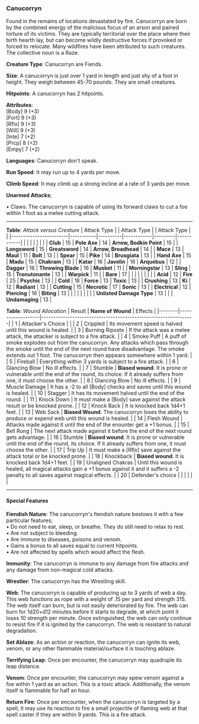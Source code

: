 ### Canucorryn
Found in the remains of locations devastated by fire. Canucorryn are born by the combined energy of the malicious focus of an arson and pained torture of its victims. They are typically territorial over the place where their birth hearth lay, but can become wildly destructive forces if provoked or forced to relocate. Many wildfires have been attributed to such creatures. The collective noun is a Raze.

**Creature Type**: Canucorryn are Fiends.

**Size**:  A canucorryn is just over 1 yard in length and just shy of a foot in height. They weigh between 45-70 pounds. They are small creatures.

**Hitpoints**: A canucorryn has 2 hitpoints.

**Attributes**:  
[Body] 9 (+3)  
[Fort] 9 (+3)  
[Rflx] 9 (+3)  
[Will] 9 (+3)  
[Inte] 7 (+2)  
[Prcp] 8 (+2)  
[Empy] 7 (+2)  

**Languages**: Canucorryn don't speak.

**Run Speed**: It may run up to 4 yards per move.

**Climb Speed**: It may climb up a strong incline at a rate of 3 yards per move.

**Unarmed Attacks**;

 • Claws: The canucorryn is capable of using its forward claws to cut a foe within 1 foot as a melee cutting attack.

---------------------

**Table**: *Attack versus Creature*
| Attack Type            |           | Attack Type  |        | Attack Type |         |
|------------------------|-----------|----------|------------|---------|------------|
|                        |          |            |         |            |         |
| **Club**                   | 15   | **Pole Axe** | 14     | **Arrow, Bodkin Point**    | 15    |
| **Longsword**              | 15    | **Greatsword** | 14  | **Arrow, Broadhead**       | 14    |
| **Mace**                   | 13    | **Maul** | 11        | **Bolt** | 13    |
| **Spear**                  | 15     | **Pike** | 14       | **Brusgiata** | 13     |
| **Hand Axe**               | 15     | **Madu**   | 15      | **Chakram** | 13    |
| **Katar**                  | 16     | **Javelin**         | 16    | **Arquebus** | 12    |
| **Dagger**                 | 16     | **Throwing Blade**  | 16    | **Musket** | 11    |
| **Morningstar**            | 13     | **Sling**           | 15    | **Tronutonante** | 13    |
| **Warpick**                | 11     | |  **Bare**         | 17   |
|                        |           |          |            |         |            |
| **Acid**                   | 12     | **Fire** | 25     | **Psychic** | 13     |
| **Cold**                   | 18     | **Force** | 13     | **Toxic**  | 13     |
| **Crushing**               | 13     | **Ki** | 12     | **Radiant** | 13     |
| **Cutting**                | 15     | **Necrotic** | 17     | **Sonic** | 13    |
| **Electrical**             | 12     | **Piercing** | 16     | **Biting** | 13    |
|                            |        |              |        |            |       |
| **Unlisted Damage Type** | 13 |    |     | **Undamaging** | 13 |

**Table**: *Wound Allocation*
| Result | **Name of Wound** | Effects                                                        |
|--------|-------------------|----------------------------------------------------------------|
|   1    | Attacker's Choice |                                                                |
|   2    | Crippled          | Its movement speed is halved until this wound is healed.      |
|   3    | Burning Riposte     | If the attack was a melee attack, the attacker is subject to a fire attack. |
|   4    | Smoke Puff       | A puff of smoke explodes out from the canucorryn. Any attacks which pass through the smoke until the end of the next round have disadvantage. The smoke extends out 1 foot. The canucorryn then appears somewhere within 1 yard. |
|   5    | Fireball    | Everything within 3 yards is subject to a fire attack. |
|   6    | Glancing Blow            | No ill effects. |
|   7    | Stumble | **Biased wound**. It is prone or vulnerable until the end of the round, its choice. If it already suffers from one, it must choose the other. |
|   8    | Glancing Blow     | No ill effects.                                     |
|   9    | Muscle Damage     | It has a -2 to all [Body] checks and saves until this wound is healed. |
|   10   | Stagger        | It has its movement halved until the end of the round. |
|   11   | Knock Down | It must make a [Body] save against the attack result or be knocked prone. |
|   12   | Knock Back | It is knocked back 1d4+1 feet. |
|   13   | Web Sack | **Biased Wound**. The canucorryn loses the ability to produce or expend web until this wound is healed. |
|   14   | Flesh Wound | Attacks made against it until the end of the enounter get a +1 bonus. |
|   15   | Bell Rung | The next attack made against it before the end of the next round gets advantage.  |
|   16   | Stumble | **Biased wound**. It is prone or vulnerable until the end of the round, its choice. If it already suffers from one, it must choose the other. |
|   17   | Trip Up           | It must make a [Rflx] save against the attack total or be knocked prone.   |
|   18   | Knockback | **Biased wound**. It is knocked back 1d4+1 feet. |
|   19   | Unaligned Chakras | Until this wound is healed, all magical attacks gain a +1 bonus against it and it suffers a -2 penalty to all saves against magical effects. |
|   20   | Defender's choice |                                   |
|        |                                                |                                   |

---------------------

#### Special Features

**Fiendish Nature**: The canucorryn's fiendish nature bestows it with a few particular features;  
 • Do not need to eat, sleep, or breathe. They do still need to relax to rest.  
 • Are not subject to bleeding.  
 • Are immune to diseases, poisons and venom.  
 • Gains a bonus to all saves equal to current hitpoints.  
 • Are not affected by spells which would affect the flesh.

**Immunity**: The canucorryn is immune to any damage from fire attacks and any damage from non-magical cold attacks.

**Wrestler**: The canucorryn has the Wrestling skill.

**Web**: The canucorryn is capable of producing up to 3 yards of web a day. This web functions as rope with a weight of .15 per yard and strength 315. The web itself can burn, but is not easily deteriorated by fire. The web can burn for 1d20+d12 minutes before it starts to degrade, at which point it loses 10 strength per minute. Once extinguished, the web can only continue to resist fire if it is ignited by the canucorryn. The web is resistant to natural degradation.

**Set Ablaze**: As an action or reaction, the canucorryn can ignite its web, venom, or any other flammable material/surface it is touching ablaze.

**Terrifying Leap**: Once per encounter, the canucorryn may quadruple its leap distance.

**Venom**: Once per encounter, the canucorryn may spew venom against a foe within 1 yard as an action. This is a toxic attack. Additionally, the venom itself is flammable for half an hour.

**Return Fire**: Once per encounter, when the canucorryn is targeted by a spell, it may use its reaction to fire a small projectile of flaming web at that spell caster if they are within 9 yards. This is a fire attack.
